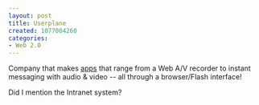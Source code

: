 ```yaml
--- 
layout: post
title: Userplane
created: 1077004260
categories: 
- Web 2.0
---
```

<p>Company that makes <a href="http://www.userplane.com/apps/">apps</a> that range from a Web A/V recorder to instant messaging with audio & video -- all through a browser/Flash interface!</p>

<p>Did I mention the Intranet system?</p>
